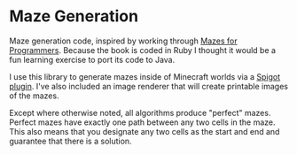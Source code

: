 # Maze Generation

Maze generation code, inspired by working through [Mazes for
Programmers](https://pragprog.com/book/jbmaze/mazes-for-programmers).
Because the book is coded in Ruby I thought it would be a fun learning exercise to port its code to Java.

I use this library to generate mazes inside of Minecraft worlds via a [Spigot plugin](https://github.com/gmills82/hedgeMaze). I've also included an image renderer that will create printable images of the mazes.

Except where otherwise noted, all algorithms produce "perfect" mazes. Perfect
mazes have exactly one path between any two cells in the maze. This also means
that you designate any two cells as the start and end and guarantee that there
is a solution.

